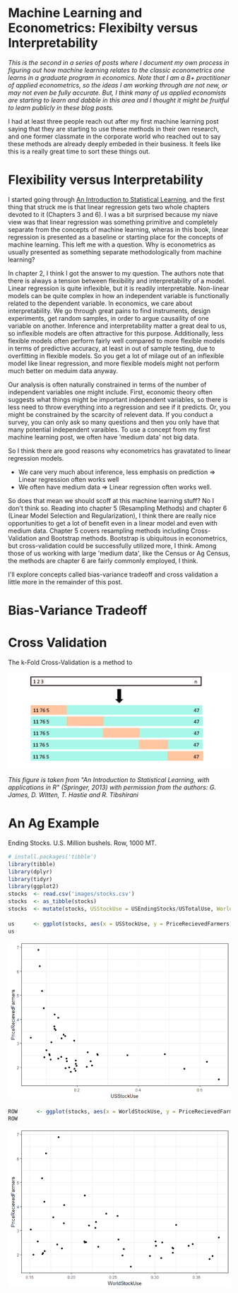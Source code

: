 # Machine Learning and Econometrics: Flexibilty versus Interpretability




*This is the second in a series of posts where I document my own process in figuring out how machine learning relates to the classic econometrics one learns in a graduate program in economics. Note that I am a B+ practitioner of applied econometrics, so the ideas I am working through are not new, or may not even be fully accurate. But, I think many of us applied economists are starting to learn and dabble in this area and I thought it might be fruitful to learn publicly in these blog posts.* 

I had at least three people reach out after my first machine learning post saying that they are starting to use these methods in their own research, and one former classmate in the corporate world who reached out to say these methods are already deeply embeded in their business. It feels like this is a really great time to sort these things out. 

# Flexibility versus Interpretability

I started going through [An Introduction to Statistical Learning](http://www-bcf.usc.edu/~gareth/ISL/index.html), and the first thing that struck me is that linear regression gets two whole chapters devoted to it (Chapters 3 and 6). I was a bit surprised because my niave view was that linear regression was something primitive and completely separate from the concepts of machine learning, wheras in this book, linear regression is presented as a baseline or starting place for the concepts of machine learning. This left me with a question. Why is econometrics as usually presented as something separate methodologically from machine learning? 

In chapter 2, I think I got the answer to my question. The authors note that there is always a tension between flexibility and interpretability of a model. Linear regression is quite inflexible, but it is readily interpretable. Non-linear models can be quite complex in how an independent variable is functionally related to the dependent variable. In economics, we care about interpretability. We go through great pains to find instruments, design experiments, get random samples, in order to argue causaility of one variable on another. Inference and interpretability matter a great deal to us, so inflexible models are often attractive for this purpose. Additionally, less flexible models often perform fairly well compared to more flexible models in terms of predictive accuracy, at least in out of sample testing, due to overfitting in flexible models. So you get a lot of milage out of an inflexible model like linear regression, and more flexible models might not perform much better on meduim data anyway. 

Our analysis is often naturally constrained in terms of the number of independent variables one might include. First, economic theory often suggests what things might be important independent variables, so there is less need to throw everything into a regression and see if it predicts. Or, you might be constrained by the scarcity of relevent data. If you conduct a survey, you can only ask so many questions and then you only have that many potential independent varaibles. To use a concept from my first machine learning post, we often have 'medium data' not big data. 

So I think there are good reasons why econometrics has gravatated to linear regression models.

+ We care very much about inference, less emphasis on prediction $\Rightarrow$ Linear regression often works well
+ We often have medium data $\Rightarrow$ Linear regression often works well. 

So does that mean we should scoff at this machine learning stuff? No I don't think so. Reading into chapter 5 (Resampling Methods) and chapter 6 (Linear Model Selection and Regularization), I think there are really nice opportunities to get a lot of benefit even in a linear model and even with medium data. Chapter 5 covers resampling methods including Cross-Validation and Bootstrap methods. Bootstrap is ubiquitous in econometrics, but cross-validation could be successfully utilized more, I think. Among those of us working with large 'medium data', like the Census or Ag Census, the methods are chapter 6 are fairly commonly employed, I think. 

I'll explore concepts called bias-variance tradeoff and cross validation a little more in the remainder of this post. 

# Bias-Variance Tradeoff



# Cross Validation

The k-Fold Cross-Validation is a method to 

![Figure 5.5 from ISL](images\5.5-ISLR.jpg)

*This figure is taken from "An Introduction to Statistical Learning, with applications in R"  (Springer, 2013) with permission from the authors: G. James, D. Witten,  T. Hastie and R. Tibshirani*



# An Ag Example

Ending Stocks. U.S. Million bushels. Row, 1000 MT. 


```r
# install.packages('tibble')
library(tibble)
library(dplyr)
library(tidyr)
library(ggplot2)
stocks  <- read.csv('images/stocks.csv')
stocks  <- as_tibble(stocks)
stocks  <- mutate(stocks, USStockUse = USEndingStocks/USTotalUse, WorldStockUse = ROWEndingStocks/WorldTotalUse)

us      <- ggplot(stocks, aes(x = USStockUse, y = PriceRecievedFarmers)) + geom_point() + theme_bw()
us
```

![](Machine-Learning-and-Econometrics-2018-02-19_files/figure-html/unnamed-chunk-2-1.png)<!-- -->

```r
ROW      <- ggplot(stocks, aes(x = WorldStockUse, y = PriceRecievedFarmers)) + geom_point() + theme_bw()
ROW
```

![](Machine-Learning-and-Econometrics-2018-02-19_files/figure-html/unnamed-chunk-2-2.png)<!-- -->
